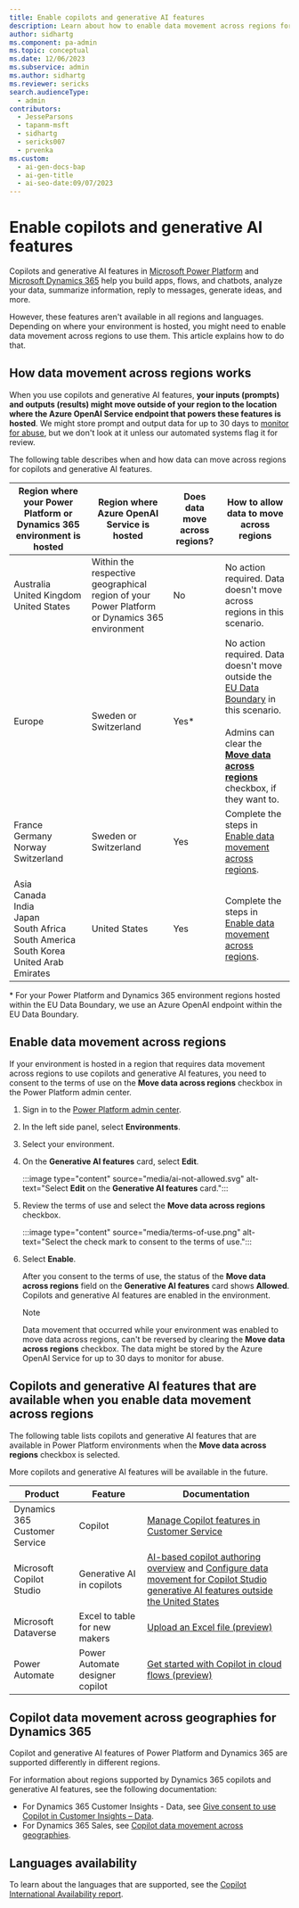 ```yaml
---
title: Enable copilots and generative AI features
description: Learn about how to enable data movement across regions for copilots and generative AI features.
author: sidhartg
ms.component: pa-admin
ms.topic: conceptual
ms.date: 12/06/2023
ms.subservice: admin
ms.author: sidhartg
ms.reviewer: sericks
search.audienceType:
  - admin
contributors: 
  - JesseParsons
  - tapanm-msft
  - sidhartg
  - sericks007
  - prvenka
ms.custom:
  - ai-gen-docs-bap
  - ai-gen-title
  - ai-seo-date:09/07/2023
---
```


# Enable copilots and generative AI features
Copilots and generative AI features in [Microsoft Power Platform](/power-platform/) and [Microsoft Dynamics 365](/dynamics365/) help you build apps, flows, and chatbots, analyze your data, summarize information, reply to messages, generate ideas, and more.

However, these features aren't available in all regions and languages. Depending on where your environment is hosted, you might need to enable data movement across regions to use them. This article explains how to do that.

## How data movement across regions works

When you use copilots and generative AI features, **your inputs (prompts) and outputs (results) might move outside of your region to the location where the Azure OpenAI Service endpoint that powers these features is hosted**. We might store prompt and output data for up to 30 days to [monitor for abuse](/azure/ai-services/openai/concepts/abuse-monitoring), but we don't look at it unless our automated systems flag it for review.

The following table describes when and how data can move across regions for copilots and generative AI features.

| Region where your Power Platform or Dynamics 365 environment is hosted | Region where Azure OpenAI Service is hosted | Does data move across regions? | How to allow data to move across regions|
|-------------------------|-------------------------|-------------------------|-------------------------|
| Australia</br>United Kingdom</br>United States | Within the respective geographical region of your Power Platform or Dynamics 365 environment | No | No action required. Data doesn't move across regions in this scenario.|
| Europe | Sweden or Switzerland | Yes\* | No action required. Data doesn't move outside the [EU Data Boundary](https://www.microsoft.com/en-us/trust-center/privacy/european-data-boundary-eudb) in this scenario.<br><br>Admins can clear the [**Move data across regions**](#enable-data-movement-across-regions) checkbox, if they want to. |
| France</br>Germany</br>Norway</br>Switzerland | Sweden or Switzerland | Yes | Complete the steps in [Enable data movement across regions](#enable-data-movement-across-regions). |
| Asia</br>Canada</br>India</br>Japan</br>South Africa</br>South America</br>South Korea</br>United Arab Emirates | United States | Yes | Complete the steps in [Enable data movement across regions](#enable-data-movement-across-regions). |

\* For your Power Platform and Dynamics 365 environment regions hosted within the EU Data Boundary, we use an Azure OpenAI endpoint within the EU Data Boundary.

## Enable data movement across regions
If your environment is hosted in a region that requires data movement across regions to use copilots and generative AI features, you need to consent to the terms of use on the **Move data across regions** checkbox in the Power Platform admin center.

1. Sign in to the [Power Platform admin center](https://admin.powerplatform.microsoft.com).

1. In the left side panel, select **Environments**.

1. Select your environment.

1. On the **Generative AI features** card, select **Edit**.

    :::image type="content" source="media/ai-not-allowed.svg" alt-text="Select **Edit** on the **Generative AI features** card.":::

1. Review the terms of use and select the **Move data across regions** checkbox.

    :::image type="content" source="media/terms-of-use.png" alt-text="Select the check mark to consent to the terms of use.":::

1. Select **Enable**.

    After you consent to the terms of use, the status of the **Move data across regions** field on the **Generative AI features** card shows **Allowed**. Copilots and generative AI features are enabled in the environment.

   > [!Note]
   > Data movement that occurred while your environment was enabled to move data across regions, can't be reversed by clearing the **Move data across regions** checkbox. The data might be stored by the Azure OpenAI Service for up to 30 days to monitor for abuse.

## Copilots and generative AI features that are available when you enable data movement across regions
The following table lists copilots and generative AI features that are available in Power Platform environments when the **Move data across regions** checkbox is selected.

More copilots and generative AI features will be available in the future.

| Product | Feature  | Documentation
|-------------------------|-------------------------|-------------------------|
| Dynamics 365 Customer Service | Copilot | [Manage Copilot features in Customer Service](/dynamics365/customer-service/administer/configure-copilot-features)|
| Microsoft Copilot Studio | Generative AI in copilots | [AI-based copilot authoring overview](/microsoft-copilot-studio/nlu-gpt-overview) and [Configure data movement for Copilot Studio generative AI features outside the United States](/microsoft-copilot-studio/manage-data-movement-outside-us) |
| Microsoft Dataverse | Excel to table for new makers | [Upload an Excel file (preview)](/power-apps/maker/data-platform/create-edit-entities-portal#upload-an-excel-file-preview) |
| Power Automate | Power Automate designer copilot | [Get started with Copilot in cloud flows (preview)](/power-automate/get-started-with-copilot) |

## Copilot data movement across geographies for Dynamics 365
Copilot and generative AI features of Power Platform and Dynamics 365 are supported differently in different regions.

For information about regions supported by Dynamics 365 copilots and generative AI features, see the following documentation:

- For Dynamics 365 Customer Insights - Data, see [Give consent to use Copilot in Customer Insights – Data](/dynamics365/customer-insights/data/copilot-global-consent).
- For Dynamics 365 Sales, see [Copilot data movement across geographies](/dynamics365/sales/sales-copilot-data-movement).

## Languages availability
To learn about the languages that are supported, see the [Copilot International Availability report](https://dynamics.microsoft.com/en-us/availability-reports/copilotreport/).

